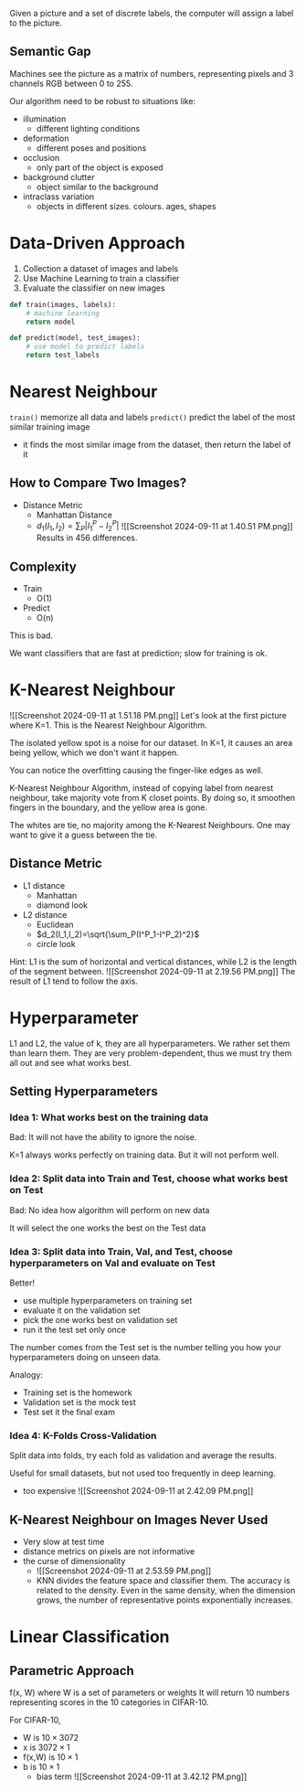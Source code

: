 Given a picture and a set of discrete labels, the computer will assign a label to the picture.

## Semantic Gap
Machines see the picture as a matrix of numbers, representing pixels and 3 channels RGB between 0 to 255.

Our algorithm need to be robust to situations like:
- illumination
	- different lighting conditions
- deformation
	- different poses and positions
- occlusion
	- only part of the object is exposed
- background clutter
	- object similar to the background
- intraclass variation
	- objects in different sizes. colours. ages, shapes

# Data-Driven Approach
1. Collection a dataset of images and labels
2. Use Machine Learning to train a classifier
3. Evaluate the classifier on new images

```python
def train(images, labels):
	# machine learning
	return model

def predict(model, test_images):
	# use model to predict labels
	return test_labels
```

# Nearest Neighbour
`train()` memorize all data and labels
`predict()` predict the label of the most similar training image
- it finds the most similar image from the dataset, then return the label of it

## How to Compare Two Images?
- Distance Metric
	- Manhattan Distance
	- $d_1(I_1,I_2)=\sum_P|I^P_1-I_2^P|$
![[Screenshot 2024-09-11 at 1.40.51 PM.png]]
Results in 456 differences.

## Complexity
- Train
	- O(1)
- Predict
	- O(n)

This is bad.

We want classifiers that are fast at prediction; slow for training is ok.

# K-Nearest Neighbour
![[Screenshot 2024-09-11 at 1.51.18 PM.png]]
Let's look at the first picture where K=1. This is the Nearest Neighbour Algorithm.

The isolated yellow spot is a noise for our dataset. In K=1, it causes an area being yellow, which we don't want it happen. 

You can notice the overfitting causing the finger-like edges as well.

K-Nearest Neighbour Algorithm, instead of copying label from nearest neighbour, take majority vote from K closet points. By doing so, it smoothen fingers in the boundary, and the yellow area is gone.

The whites are tie, no majority among the K-Nearest Neighbours. One may want to give it a guess between the tie.

## Distance Metric
- L1 distance
	- Manhattan
	- diamond look
- L2 distance
	- Euclidean
	- $d_2(I_1,I_2)=\sqrt{\sum_P(I^P_1-I^P_2)^2}$
	- circle look

Hint: L1 is the sum of horizontal and vertical distances, while L2 is the length of the segment between.
![[Screenshot 2024-09-11 at 2.19.56 PM.png]]
The result of L1 tend to follow the axis.

# Hyperparameter
L1 and L2, the value of k, they are all hyperparameters. We rather set them than learn them. They are very problem-dependent, thus we must try them all out and see what works best.

## Setting Hyperparameters
### Idea 1: What works best on the training data
Bad: It will not have the ability to ignore the noise.

K=1 always works perfectly on training data. But it will not perform well.

### Idea 2: Split data into Train and Test, choose what works best on Test

Bad: No idea how algorithm will perform on new data

It will select the one works the best on the Test data

### Idea 3: Split data into Train, Val, and Test, choose hyperparameters on Val and evaluate on Test

Better!

- use multiple hyperparameters on training set 
- evaluate it on the validation set 
- pick the one works best on validation set 
- run it the test set only once

The number comes from the Test set is the number telling you how your hyperparameters doing on unseen data.

Analogy: 
- Training set is the homework
- Validation set is the mock test
- Test set it the final exam

### Idea 4: K-Folds Cross-Validation
Split data into folds, try each fold as validation and average the results.

Useful for small datasets, but not used too frequently in deep learning.
- too expensive
![[Screenshot 2024-09-11 at 2.42.09 PM.png]]

## K-Nearest Neighbour on Images Never Used
- Very slow at test time
- distance metrics on pixels are not informative
- the curse of dimensionality
	- ![[Screenshot 2024-09-11 at 2.53.59 PM.png]]
	- KNN divides the feature space and classifier them. The accuracy is related to the density. Even in the same density, when the dimension grows, the number of representative points exponentially increases.

# Linear Classification

## Parametric Approach
f(x, W) where W is a set of parameters or weights
It will return 10 numbers representing scores in the 10 categories in CIFAR-10.

For CIFAR-10, 
- W is $10\times3072$
- x is $3072\times1$
- f(x,W) is $10\times1$
- b is $10\times1$
	- bias term
![[Screenshot 2024-09-11 at 3.42.12 PM.png]]

